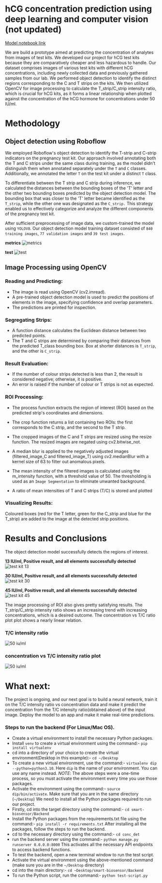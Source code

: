 
# hCG concentration prediction using deep learning and computer vision (not updated)


[Model notebook link](https://colab.research.google.com/drive/1f5Pt4IbzCRCrD8QIA5-YvNCn05UAD8s2?usp=sharing)

We are build a prototype aimed at predicting the concentration of analytes from images of test kits. We developed our project for hCG test kits because they are comparatively cheaper and less hazardous to handle. Our dataset comprises images of various test kits with different hCG concentrations, including newly collected data and previously gathered samples from our lab. We performed object detection to identify the distinct regions corresponding to the C and T strips on the kits. We then utilized OpenCV for image processing to calculate the T_strip/C_strip intensity ratio, which is crucial for hCG kits, as it forms a linear relationship when plotted against the concentration of the hCG hormone for concentrations under 50 IU/ml.



# Methodology

## Object detection using Roboflow


We employed Roboflow's object detection to identify the T-strip and C-strip indicators on the pregnancy test kit. Our approach involved annotating both the T and C strips under the same class during training, as the model didn't distinguish them when annotated separately under the `T` and `C` classes. Additionally, we annotated the letter `T` on the test kit under a distinct `T` class.

 To differentiate between the T strip and C strip during inference, we calculated the distances between the bounding boxes of the 'T' letter and the other two bounding boxes predicted by the object detection model. The bounding box that was closer to the 'T' letter became identified as the `T_strip`, while the other one was designated as the `C_strip.` This strategy enabled us to effectively categorize and analyze the different components of the pregnancy test kit.

After sufficient preprocessing of image data, we custom-trained the model using `YOLOV8`. Our object detection model training dataset consisted of `840 training images`, `77 validation images` and `39 test images`.

**metrics**
![metrics](https://i.ibb.co/N7cz4wn/image.png)

**test**
![test](https://i.ibb.co/SK5GxDz/image.png)




## Image Processing using OpenCV

### Reading and Predicting:

- The image is read using OpenCV (cv2.imread).
- A pre-trained object detection model is used to predict the positions of elements in the image, specifying confidence and overlap parameters.
- The predictions are printed for inspection.

### Segregating Strips:

- A function distance calculates the Euclidean distance between two predicted points.
- The T and C  strips are determined by comparing their distances from the predicted T_class bounding box. Box at shorter distances is `T_strip`, and the other is `C_strip`.

### Result Evaluation:

- If the number of colour strips detected is less than 2, the result is considered negative; otherwise, it is positive.
- An error is raised if the number of colour or T strips is not as expected.


### ROI Processing:

- The process function extracts the region of interest (ROI) based on the predicted strip's coordinates and dimensions.


- The crop function returns a list containing two ROIs: the first corresponds to the C strip, and the second to the T strip.

- The cropped images of the C and T strips are resized using the resize function. The resized images are negated using cv2.bitwise_not.

- A median blur is applied to the negatively adjusted images (filtered_image_C and filtered_image_T) using cv2.medianBlur with a kernel size of 63 to filter out anomalous pixels.

- The mean intensity of the filtered images is calculated using the m_intensity function, with a threshold value of 50. The thresholding is used as an `Image Segmentation` to eliminate unwanted background.

- A ratio of mean intensities of T and C strips (T/C) is stored and plotted


### Visualizing Results:

Coloured boxes (red for the T letter, green for the C_strip and blue for the T_strip) are added to the image at the detected strip positions.
# Results and Conclusions

The object detection model successfully detects the regions of interest.

**13 IU/ml, Positive result, and all elements successfully detected**
![test kit 13](https://github.com/irtika98/smart-biosensor/assets/73699304/26e46d4f-e040-4e89-8ea3-fe2a39380fb2)

**30 IU/ml, Positive result, and all elements successfully detected**
![test kit 30](https://github.com/irtika98/smart-biosensor/assets/73699304/12fde499-14a0-4c60-b809-492b0f44087b)

**45 IU/ml, Positive result, and all elements successfully detected**
![test kit 45](https://github.com/irtika98/smart-biosensor/assets/73699304/21a8eafa-23f3-43ee-b057-d590c670e9ac)


The image processing of ROI also gives pretty satisfying results. The T_strip/C_strip intensity ratio shows an increasing trend with increasing concentrations, which is a desired outcome. The concentration vs T/C ratio plot plot shows a nearly linear relation.

### **T/C intensity ratio**

![50 iu/ml](https://i.ibb.co/SVGnxH4/image.png)

### **concentration vs T/C intensity ratio plot**

![50 iu/ml](https://i.ibb.co/CB90g60/image.png)

# What next:

The project is ongoing, and our next goal is to build a neural network, train it on the T/C intensity ratio vs concentration data and make it predict the concentration from the T/C intensity ratio(obtained above) of the input image. Deploy the model to an app and make it make real-time predictions.

### Steps to run the backend (For Linux/Mac OS).
- Create a virtual environment to install the necessary Python packages.
- Install `venv` to create a virtual environment using the command:- `pip install virtualenv`
- cd into a directory of your choice to create the virtual environment(Desktop in this example):- `cd ~/Desktop`
- To create a new virtual environment, use the command:- `virtualenv dip --python=python3.10`. Here `dip` is the name of your environment. You can use any name instead.
*NOTE*: The above steps were a one-time process, so you must activate the environment every time you use those packages.
- Activate the environment using the command:- `source dip/bin/activate`. Make sure that you are in the same directory (`~/Desktop`)
We need to install all the Python packages required to run our project.
- Firstly, cd into the target directory using the command:- `cd smart-biosensor/Backend`
- Install the Python packages from the requirements.txt file using the command:- `pip install -r requirements.txt`
After installing all the packages, follow the steps to run the backend.
- cd to the necessary directory using the command:- `cd conc_det`
- run the backend server using the command:- `python manage.py runserver 0.0.0.0:8000`
This activates all the necessary API endpoints to access backend functions.
- To test the backend, open a new terminal window to run the test script.
- Activate the virtual environment using the above-mentioned command (make sure you are in the `~/Desktop` directory)
- cd into the main directory:- `cd ~Desktop/smart-biosensor/Backend`
- To run the Python script, run the command:- `python test-script.py`
